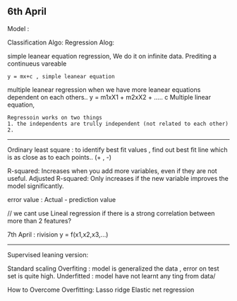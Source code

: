 6th April
--------
Model :

Classification Algo:
Regression Alog: 

simple leanear equation
	regression, We do it on infinite data. 
	Prediting a continueus vareable
	
	y = mx+c , simple leanear equation
	
multiple leanear regression
	when we have more leanear equations dependent on each others.. 
	y = m1xX1 +  m2xX2 + ..... c Multiple linear equation,

	
	Regressoin works on two things
	1. the independents are trully independent (not related to each other)
	2.  
	
----------------
Ordinary least square : to identify best fit values	, find out best fit line which is as close as to each points.. (+ , -) 	
	
R-squared: Increases when you add more variables, even if they are not useful.
Adjusted R-squared: Only increases if the new variable improves the model significantly.	
	
	
	
	
	
error value : Actual - prediction value
	
	
	
//  we cant use Lineal regression if there is a strong correlation between more than 2 features?



7th April : rivision
y = f(x1,x2,x3,...)


--------------

Supervised leaning version:

Standard scaling
Overfiting : model is generalized the data , error on test set is quite high.
Underfitted : model have not learnt any ting from data/


How to Overcome Overfitting: 
Lasso
ridge
Elastic net regression	
	
	
	
	
	
	
	
	